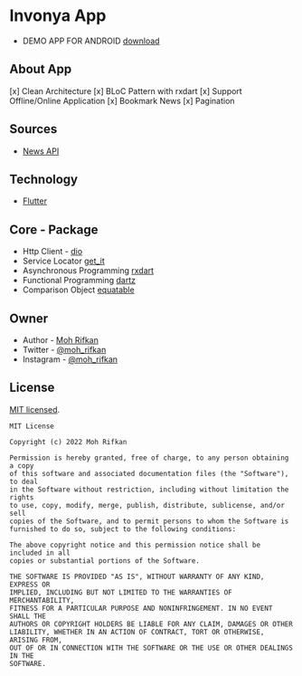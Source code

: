 # Invonya App

- DEMO APP FOR ANDROID [download]()

## About App

[x] Clean Architecture
[x] BLoC Pattern with rxdart
[x] Support Offline/Online Application
[x] Bookmark News
[x] Pagination

## Sources

- [News API](https://newsapi.org/)

## Technology

- [Flutter](https://flutter.dev/docs)

## Core - Package

- Http Client - [dio](https://pub.dev/packages/dio)
- Service Locator [get_it](https://pub.dev/packages/get_it)
- Asynchronous Programming [rxdart](https://pub.dev/packages/rxdart)
- Functional Programming [dartz](https://pub.dev/packages/dartz)
- Comparison Object [equatable](https://pub.dev/packages/equatable)

## Owner

- Author - [Moh Rifkan](https://goggxi.github.io/portfolio-goggxi/)
- Twitter - [@moh_rifkan](https://twitter.com/moh_rifkan/)
- Instagram - [@moh_rifkan](https://www.instagram.com/moh_rifkan/)

## License

[MIT licensed](LICENSE).

```
MIT License

Copyright (c) 2022 Moh Rifkan

Permission is hereby granted, free of charge, to any person obtaining a copy
of this software and associated documentation files (the "Software"), to deal
in the Software without restriction, including without limitation the rights
to use, copy, modify, merge, publish, distribute, sublicense, and/or sell
copies of the Software, and to permit persons to whom the Software is
furnished to do so, subject to the following conditions:

The above copyright notice and this permission notice shall be included in all
copies or substantial portions of the Software.

THE SOFTWARE IS PROVIDED "AS IS", WITHOUT WARRANTY OF ANY KIND, EXPRESS OR
IMPLIED, INCLUDING BUT NOT LIMITED TO THE WARRANTIES OF MERCHANTABILITY,
FITNESS FOR A PARTICULAR PURPOSE AND NONINFRINGEMENT. IN NO EVENT SHALL THE
AUTHORS OR COPYRIGHT HOLDERS BE LIABLE FOR ANY CLAIM, DAMAGES OR OTHER
LIABILITY, WHETHER IN AN ACTION OF CONTRACT, TORT OR OTHERWISE, ARISING FROM,
OUT OF OR IN CONNECTION WITH THE SOFTWARE OR THE USE OR OTHER DEALINGS IN THE
SOFTWARE.
```
